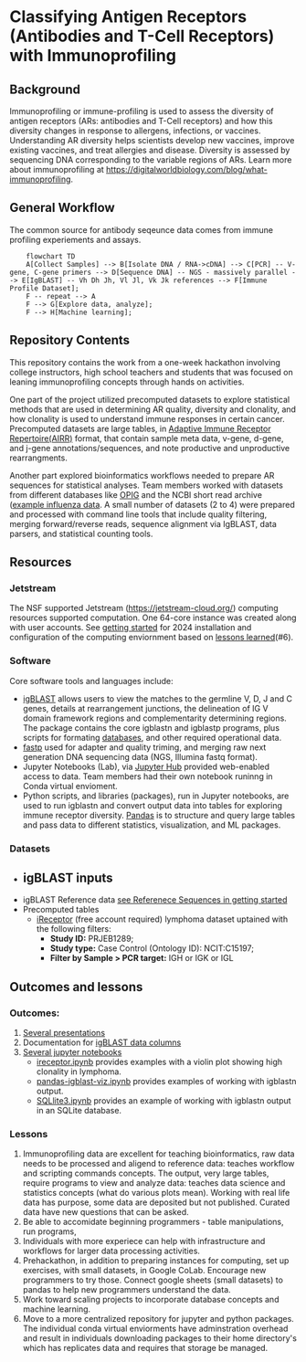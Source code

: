 # Classifying Antigen Receptors (Antibodies and T-Cell Receptors) with Immunoprofiling

## Background
Immunoprofiling or immune-profiling is used to assess the diversity of antigen receptors (ARs: antibodies and T-Cell receptors) and how this diversity changes in response to allergens, infections, or vaccines. Understanding AR diversity helps scientists develop new vaccines, improve existing vaccines, and treat allergies and disease. Diversity is assessed by sequencing DNA corresponding to the variable regions of ARs. Learn more about immunoprofiling at https://digitalworldbiology.com/blog/what-immunoprofiling. 

## General Workflow
The common source for antibody seqeunce data comes from immune profiling experiements and assays. 

```mermaid
    flowchart TD
    A[Collect Samples] --> B[Isolate DNA / RNA->cDNA] --> C[PCR] -- V-gene, C-gene primers --> D[Sequence DNA] -- NGS - massively parallel --> E[IgBLAST] -- Vh Dh Jh, Vl Jl, Vk Jk references --> F[Immune Profile Dataset];
    F -- repeat --> A
    F --> G[Explore data, analyze];
    F --> H[Machine learning]; 
```
## Repository Contents
This repository contains the work from a one-week hackathon involving college instructors, high school teachers and students that was focused on leaning immunoprofiling concepts through hands on activities. 

One part of the project utilized precomputed datasets to explore statistical methods that are used in determining AR quality, diversity and clonality, and how clonality is used to understand immune responses in certain cancer. Precomputed datasets are large tables, in [Adaptive Immune Receptor Repertoire(AIRR)](https://docs.airr-community.org/en/stable/) format, that contain sample meta data, v-gene, d-gene, and j-gene annotations/sequences, and note productive and unproductive rearrangments.  

Another part explored bioinformatics workflows needed to prepare AR sequences for statistical analyses. Team members worked with datasets from different databases like [OPIG](https://opig.stats.ox.ac.uk/webapps/covabdab/) and the NCBI short read archive ([example influenza data](https://www.ncbi.nlm.nih.gov/sra/?term=PRJNA349143). A small number of datasets (2 to 4) were prepared and processed with command line tools that include quality filtering, merging forward/reverse reads, sequence alignment via IgBLAST, data parsers, and statistical counting tools.  

## Resources
### Jetstream
The NSF supported Jetstream (https://jetstream-cloud.org/) computing resources supported computation. One 64-core instance was created along with user accounts. See [getting started](https://github.com/AntibodyEngineers/2024-Antibodies-and-AI/blob/main/getting-started.md) for 2024 installation and configuration of the computing enviornment based on [lessons learned](#outcomes-and-lessons)(#6).

### Software
Core software tools and languages include:
- [igBLAST](https://ncbi.github.io/igblast/) allows users to view the matches to the germline V, D, J and C genes, details at rearrangement junctions, the delineation of IG V domain framework regions and complementarity determining regions. The package contains the core igblastn and igblastp programs, plus scripts for formating [databases](#reference-data), and other required operational data. 
- [fastp](https://github.com/OpenGene/fastp) used for adapter and quality triming, and merging raw next generation DNA sequencing data (NGS, Illumina fastq format).   
- Jupyter Notebooks (Lab), via [Jupyter Hub](https://jupyterhub.readthedocs.io/en/stable/) provided web-enabled access to data. Team members had their own notebook runinng in Conda virtual envioment. 
- Python scripts, and libraries (packages), run in Jupyter notebooks, are used to run igblastn and convert output data into tables for exploring immune receptor diversity. [Pandas](https://pandas.pydata.org) is to structure and query large tables and pass data to different statistics, visualization, and ML packages. 
   
### Datasets
- igBLAST inputs
  - 
- igBLAST Reference data [see Referenece Sequences in getting started](https://github.com/AntibodyEngineers/2024-Antibodies-and-AI/blob/main/getting-started.md#reference-sequences)
- Precomputed tables  
  - [iReceptor](https://gateway.ireceptor.org) (free account required) lymphoma dataset uptained with the following filters:
    - **Study ID:** PRJEB1289;
    - **Study type:** Case Control (Ontology ID): NCIT:C15197;
    - **Filter by Sample > PCR target:** IGH or IGK or IGL

## Outcomes and lessons
### Outcomes:
1. [Several presentations](/presentations)
2. Documentation for [igBLAST data columns](/IgBlast%20column%20documentation.csv)
3. [Several jupyter notebooks](/notebooks)
   - [ireceptor.ipynb](/ireceptor.ipynb) provides examples with a violin plot showing high clonality in lymphoma.
   - [pandas-igblast-viz.ipynb](/pandas-igblast-viz.ipynb) provides examples of working with igblastn output.
   - [SQLlite3.ipynb](/SQLlite3.ipynb) provides an example of working with igblastn output in an SQLite database.
   
### Lessons
1. Immunoprofiling data are excellent for teaching bioinformatics, raw data needs to be processed and aligend to reference data: teaches workflow and scripting commands concepts. The output, very large tables, require programs to view and analyze data: teaches data science and statistics concepts (what do various plots mean). Working with real life data has purpose, some data are deposited but not published. Curated data have new questions that can be asked. 
2. Be able to accomidate beginning programmers - table manipulations, run programs,
3. Individuals with more experiece can help with infrastructure and workflows for larger data processing activities.
4. Prehackathon, in addition to preparing instances for computing, set up exercises, with small datasets, in Google CoLab. Encourage new programmers to try those. Connect google sheets (small datasets) to pandas to help new programmers understand the data.
5. Work toward scaling projects to incorporate database concepts and machine learning.
6. Move to a more centralized repository for jupyter and python packages. The individual conda virtual enviorments have adminstration overhead and result in individuals downloading packages to their home directory's which has replicates data and requires that storage be managed.
